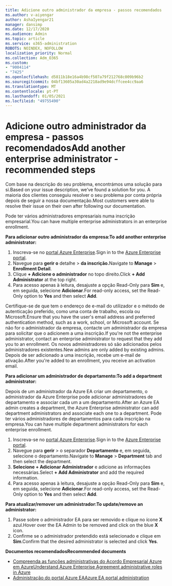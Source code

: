 ```yaml
---
title: Adicione outro administrador da empresa - passos recomendados
ms.author: v-aiyengar
author: AshaIyengar21
manager: dansimp
ms.date: 12/17/2020
ms.audience: Admin
ms.topic: article
ms.service: o365-administration
ROBOTS: NOINDEX, NOFOLLOW
localization_priority: Normal
ms.collection: Adm_O365
ms.custom:
- "9004114"
- "7425"
ms.openlocfilehash: d5811b18e16a4b98cf507a79f212768c009b96b2
ms.sourcegitcommit: 04bf13605a30ad4a2218ad9e94dcffcee4cc9aa6
ms.translationtype: MT
ms.contentlocale: pt-PT
ms.lasthandoff: 01/05/2021
ms.locfileid: "49755490"
---
```

# <a name="add-another-enterprise-administrator---recommended-steps"></a><span data-ttu-id="ea6eb-102">Adicione outro administrador da empresa - passos recomendados</span><span class="sxs-lookup"><span data-stu-id="ea6eb-102">Add another enterprise administrator - recommended steps</span></span>

<span data-ttu-id="ea6eb-103">Com base na descrição do seu problema, encontrámos uma solução para si.</span><span class="sxs-lookup"><span data-stu-id="ea6eb-103">Based on your issue description, we’ve found a solution for you.</span></span> <span data-ttu-id="ea6eb-104">A maioria dos clientes conseguiu resolver o seu problema por conta própria depois de seguir a nossa documentação.</span><span class="sxs-lookup"><span data-stu-id="ea6eb-104">Most customers were able to resolve their issue on their own after following our documentation.</span></span>

<span data-ttu-id="ea6eb-105">Pode ter vários administradores empresariais numa inscrição empresarial.</span><span class="sxs-lookup"><span data-stu-id="ea6eb-105">You can have multiple enterprise administrators in an enterprise enrollment.</span></span>

<span data-ttu-id="ea6eb-106">**Para adicionar outro administrador da empresa:**</span><span class="sxs-lookup"><span data-stu-id="ea6eb-106">**To add another enterprise administrator:**</span></span>

1. <span data-ttu-id="ea6eb-107">Inscreva-se no [portal Azure Enterprise](https://ea.azure.com/).</span><span class="sxs-lookup"><span data-stu-id="ea6eb-107">Sign in to the [Azure Enterprise portal](https://ea.azure.com/).</span></span>
1. <span data-ttu-id="ea6eb-108">Navegue para **gerir o** detalhe  >  **da inscrição.**</span><span class="sxs-lookup"><span data-stu-id="ea6eb-108">Navigate to **Manage** > **Enrollment Detail**.</span></span>
1. <span data-ttu-id="ea6eb-109">Clique **+ Adicione o administrador** no topo direito.</span><span class="sxs-lookup"><span data-stu-id="ea6eb-109">Click **+ Add Administrator** at the top right.</span></span>
1. <span data-ttu-id="ea6eb-110">Para acesso apenas à leitura, desajuste a opção Read-Only para **Sim** e, em seguida, selecione **Adicionar**.</span><span class="sxs-lookup"><span data-stu-id="ea6eb-110">For read-only access, set the Read-Only option to **Yes** and then select **Add**.</span></span>

<span data-ttu-id="ea6eb-111">Certifique-se de que tem o endereço de e-mail do utilizador e o método de autenticação preferido, como uma conta de trabalho, escola ou Microsoft.</span><span class="sxs-lookup"><span data-stu-id="ea6eb-111">Ensure that you have the user's email address and preferred authentication method, such as a work, school, or Microsoft account.</span></span> <span data-ttu-id="ea6eb-112">Se não for o administrador da empresa, contacte um administrador da empresa para solicitar que o adicionem a uma inscrição.</span><span class="sxs-lookup"><span data-stu-id="ea6eb-112">If you're not the enterprise administrator, contact an enterprise administrator to request that they add you to an enrollment.</span></span> <span data-ttu-id="ea6eb-113">Os novos administradores só são adicionados pelos administradores existentes.</span><span class="sxs-lookup"><span data-stu-id="ea6eb-113">New admins are only added by existing admins.</span></span> <span data-ttu-id="ea6eb-114">Depois de ser adicionado a uma inscrição, recebe um e-mail de ativação.</span><span class="sxs-lookup"><span data-stu-id="ea6eb-114">After you're added to an enrollment, you receive an activation email.</span></span>

<span data-ttu-id="ea6eb-115">**Para adicionar um administrador de departamento:**</span><span class="sxs-lookup"><span data-stu-id="ea6eb-115">**To add a department administrator:**</span></span>

<span data-ttu-id="ea6eb-116">Depois de um administrador da Azure EA criar um departamento, o administrador da Azure Enterprise pode adicionar administradores de departamento e associar cada um a um departamento.</span><span class="sxs-lookup"><span data-stu-id="ea6eb-116">After an Azure EA admin creates a department, the Azure Enterprise administrator can add department administrators and associate each one to a department.</span></span> <span data-ttu-id="ea6eb-117">Pode ter vários administradores de departamentos para cada inscrição na empresa.</span><span class="sxs-lookup"><span data-stu-id="ea6eb-117">You can have multiple department administrators for each enterprise enrollment.</span></span>

1. <span data-ttu-id="ea6eb-118">Inscreva-se no [portal Azure Enterprise](https://ea.azure.com/).</span><span class="sxs-lookup"><span data-stu-id="ea6eb-118">Sign in to the [Azure Enterprise portal](https://ea.azure.com/).</span></span>
1. <span data-ttu-id="ea6eb-119">Navegue para **gerir**  >  o separador **Departamento** e, em seguida, selecione o departamento.</span><span class="sxs-lookup"><span data-stu-id="ea6eb-119">Navigate to **Manage** > **Department** tab and then select the department.</span></span>
1. <span data-ttu-id="ea6eb-120">**Selecione + Adicionar Administrador** e adicione as informações necessárias.</span><span class="sxs-lookup"><span data-stu-id="ea6eb-120">Select **+ Add Administrator** and add the required information.</span></span>
1. <span data-ttu-id="ea6eb-121">Para acesso apenas à leitura, desajuste a opção Read-Only para **Sim** e, em seguida, selecione **Adicionar**.</span><span class="sxs-lookup"><span data-stu-id="ea6eb-121">For read-only access, set the Read-Only option to **Yes** and then select **Add**.</span></span>

<span data-ttu-id="ea6eb-122">**Para atualizar/remover um administrador:**</span><span class="sxs-lookup"><span data-stu-id="ea6eb-122">**To update/remove an administrator:**</span></span>

1. <span data-ttu-id="ea6eb-123">Passe sobre o administrador EA para ser removido e clique no ícone **X** azul.</span><span class="sxs-lookup"><span data-stu-id="ea6eb-123">Hover over the EA Admin to be removed and click on the blue **X** icon.</span></span>
1. <span data-ttu-id="ea6eb-124">Confirme se o administrador pretendido está selecionado e clique em **Sim**.</span><span class="sxs-lookup"><span data-stu-id="ea6eb-124">Confirm that the desired administrator is selected and click **Yes**.</span></span>

<span data-ttu-id="ea6eb-125">**Documentos recomendados**</span><span class="sxs-lookup"><span data-stu-id="ea6eb-125">**Recommended documents**</span></span>

- [<span data-ttu-id="ea6eb-126">Compreenda as funções administrativas do Acordo Empresarial Azure em Azure</span><span class="sxs-lookup"><span data-stu-id="ea6eb-126">Understand Azure Enterprise Agreement administrative roles in Azure</span></span>](https://docs.microsoft.com/azure/billing/billing-understand-ea-roles)
- [<span data-ttu-id="ea6eb-127">Administração do portal Azure EA</span><span class="sxs-lookup"><span data-stu-id="ea6eb-127">Azure EA portal administration</span></span>](https://docs.microsoft.com/azure/billing/billing-ea-portal-administration)
